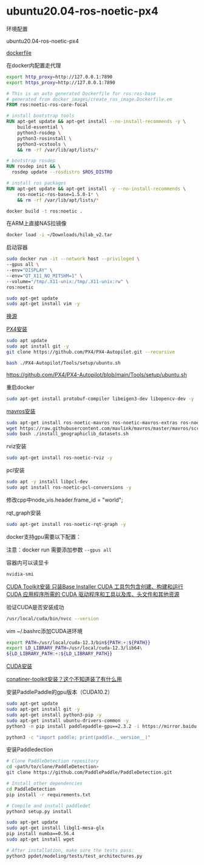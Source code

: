 # ubuntu20.04-ros-noetic-px4

环境配置

ubuntu20.04-ros-noetic-px4

[dockerfile](https://github.com/osrf/docker_images/blob/df19ab7d5993d3b78a908362cdcd1479a8e78b35/ros/noetic/ubuntu/focal/ros-base/Dockerfile)

在docker内配置走代理

```sh
export http_proxy=http://127.0.0.1:7890
export https_proxy=http://127.0.0.1:7890
```

```dockerfile
# This is an auto generated Dockerfile for ros:ros-base
# generated from docker_images/create_ros_image.Dockerfile.em
FROM ros:noetic-ros-core-focal

# install bootstrap tools
RUN apt-get update && apt-get install --no-install-recommends -y \
    build-essential \
    python3-rosdep \
    python3-rosinstall \
    python3-vcstools \
    && rm -rf /var/lib/apt/lists/*

# bootstrap rosdep
RUN rosdep init && \
  rosdep update --rosdistro $ROS_DISTRO

# install ros packages
RUN apt-get update && apt-get install -y --no-install-recommends \
    ros-noetic-ros-base=1.5.0-1* \
    && rm -rf /var/lib/apt/lists/*
```

```sh
docker build -t ros:noetic .
```

在ARM上直接NAS拉镜像
```sh
docker load -i ~/Downloads/hilab_v2.tar
```

启动容器

```sh
sudo docker run -it --network host --privileged \
--gpus all \
--env="DISPLAY" \
--env="QT_X11_NO_MITSHM=1" \
--volume="/tmp/.X11-unix:/tmp/.X11-unix:rw" \
ros:noetic

sudo apt-get update
sudo apt-get install vim -y
```

[换源](https://www.yisu.com/ask/4042.html)

[PX4安装](https://docs.px4.io/main/en/dev_setup/dev_env_linux_ubuntu.html#ros-gazebo-classic)

```sh
sudo apt update
sudo apt install git -y
git clone https://github.com/PX4/PX4-Autopilot.git --recursive
```
```sh
bash ./PX4-Autopilot/Tools/setup/ubuntu.sh
```

https://github.com/PX4/PX4-Autopilot/blob/main/Tools/setup/ubuntu.sh

重启docker

```sh
sudo apt-get install protobuf-compiler libeigen3-dev libopencv-dev -y
```

[mavros安装](https://docs.px4.io/main/en/ros/mavros_installation.html)

```sh
sudo apt-get install ros-noetic-mavros ros-noetic-mavros-extras ros-noetic-mavros-msgs -y
wget https://raw.githubusercontent.com/mavlink/mavros/master/mavros/scripts/install_geographiclib_datasets.sh
sudo bash ./install_geographiclib_datasets.sh   
```

rviz安装

```sh
sudo apt-get install ros-noetic-rviz -y
```

pcl安装

```sh
sudo apt -y install libpcl-dev
sudo apt install ros-noetic-pcl-conversions -y
```

修改cpp中node_vis.header.frame_id = "world";

rqt_graph安装

```sh
sudo apt-get install ros-noetic-rqt-graph -y
```

docker支持gpu需要以下配置：

注意：docker run 需要添加参数 `--gpus all`

容器内可以读显卡
```sh
nvidia-smi
```

[CUDA Toolkit安装 只装Base Installer CUDA 工具包包含创建、构建和运行 CUDA 应用程序所需的 CUDA 驱动程序和工具以及库、头文件和其他资源](https://developer.nvidia.com/cuda-downloads?target_os=Linux&target_arch=x86_64&Distribution=Ubuntu&target_version=20.04&target_type=deb_local)

验证CUDA是否安装成功
```sh
/usr/local/cuda/bin/nvcc --version
```

vim ~/.bashrc添加CUDA进环境

```sh
export PATH=/usr/local/cuda-12.3/bin${PATH:+:${PATH}}
export LD_LIBRARY_PATH=/usr/local/cuda-12.3/lib64\
${LD_LIBRARY_PATH:+:${LD_LIBRARY_PATH}}
```

[CUDA安装](https://docs.nvidia.com/cuda/cuda-installation-guide-linux/)

[conatiner-toolkit安装？这个不知道装了有什么用](https://docs.nvidia.com/datacenter/cloud-native/container-toolkit/latest/install-guide.html)


安装PaddlePaddle的gpu版本（CUDA10.2）

```sh
sudo apt-get update
sudo apt-get install git -y
sudo apt-get install python3-pip -y
sudo apt-get install ubuntu-drivers-common -y
python3 -m pip install paddlepaddle-gpu==2.3.2 -i https://mirror.baidu.com/pypi/simple
```
```sh
python3 -c "import paddle; print(paddle.__version__)"
```
安装Paddledection

```sh
# Clone PaddleDetection repository
cd <path/to/clone/PaddleDetection>
git clone https://github.com/PaddlePaddle/PaddleDetection.git

# Install other dependencies
cd PaddleDetection
pip install -r requirements.txt

# Compile and install paddledet
python3 setup.py install

sudo apt-get update
sudo apt-get install libgl1-mesa-glx
pip install numba==0.56.4
sudo apt-get install wget

# After installation, make sure the tests pass:
python3 ppdet/modeling/tests/test_architectures.py
```





